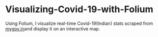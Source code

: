 # Visualizing-Covid-19-with-Folium
Using Folium, I visualize real-time Covid-19(Indian) stats scraped from [mygov.in](https://www.mygov.in/corona-data/covid19-statewise-status/)and display it on an interactive map.
